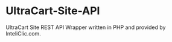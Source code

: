 UltraCart-Site-API
==================

UltraCart Site REST API Wrapper written in PHP and provided by InteliClic.com.
